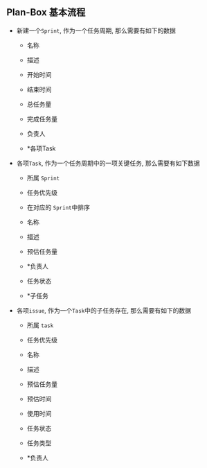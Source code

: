 ## Plan-Box 基本流程

+ 新建一个`Sprint`, 作为一个任务周期, 那么需要有如下的数据

  + 名称

  + 描述

  + 开始时间

  + 结束时间

  + 总任务量

  + 完成任务量

  + 负责人

  + *各项Task

+ 各项`Task`, 作为一个任务周期中的一项关键任务, 那么需要有如下数据

  + 所属 `Sprint`

  + 任务优先级

  + 在对应的 `Sprint`中排序

  + 名称

  + 描述

  + 预估任务量

  + *负责人

  + 任务状态

  + *子任务

+ 各项`issue`, 作为一个`Task`中的子任务存在, 那么需要有如下的数据

  + 所属 `task`

  + 任务优先级

  + 名称

  + 描述

  + 预估任务量

  + 预估时间

  + 使用时间

  + 任务状态

  + 任务类型

  + *负责人

